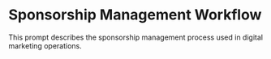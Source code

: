 # Sponsorship Management Workflow

This prompt describes the sponsorship management process used in digital marketing operations.
